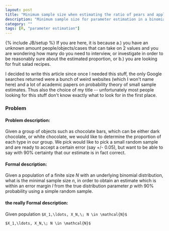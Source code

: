 ```yaml
---
layout: post
title: "Minimum sample size when estimating the ratio of pears and apples - (parameter estimation of binomial distributions)"
description: "Minimum sample size for parameter estimation in a binomial distribution"
category: ""
tags: [R, "parameter estimation"]
---
```

{% include JB/setup %}
If you are here, it is because a.) you have an unknown amount people/objects/cases that can take on 2 values and you are wondering how many do you need to interview, or investigate in order to be reasonably sure about the estimated proportion, or b.) you are looking for fruit salad recipes.

I decided to write this article since once I needed this stuff, the only Google searches returned were a bunch of weird websites (which I won't name here) and a lot of academic papers on probability theory of small sample estimates. Thus also the choice of my title -- unfortunately most people looking for this stuff don't know exactly what to look for in the first place.

### Problem 
#### Problem description:
Given a group of objects such as chocolate bars, which can be either dark chocolate, or white chocolate, we would like to determine the proportion of each type in our group. We pick would like to pick a small random sample and are ready to accept a certain error (say +/- 0.05), but want to be able to say with 90% certainty that our estimate is in fact correct.

#### Formal description:
Given a population of a finite size $N$ with an underlying binomial distribution, what is the minimal sample size $n$, in order to obtain an estimate which is within an error margin $l$ from the true distribution parameter $p$ with 90% probability using a simple random sample.

#### the really Formal description:
Given population `$X_1,\ldots, X_N,\; N \in \mathcal{N}$`

    $X_1,\ldots, X_N,\; N \in \mathcal{N}$
